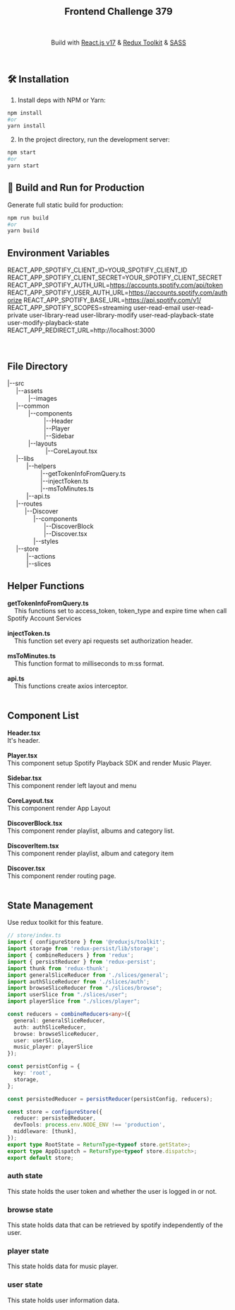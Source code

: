 <div align="center">
 <h2> Frontend Challenge 379 </h2>
</div>
<br/>

<p align="center">
Build with <a href="https://reactjs.org/" target="_blank">React.js v17</a> & <a href="https://redux.js.org/" target="_blank">Redux Toolkit</a> & <a href="https://sass-lang.com/" target="_blank">SASS</a></p>

<br/>

## 🛠 Installation

1. Install deps with NPM or Yarn:

```bash
npm install
#or
yarn install
```

2. In the project directory, run the development server:

```bash
npm start
#or
yarn start
```

## 🚀 Build and Run for Production

Generate full static build for production:

```bash
npm run build
#or
yarn build
```

## Environment Variables

REACT_APP_SPOTIFY_CLIENT_ID=YOUR_SPOTIFY_CLIENT_ID
REACT_APP_SPOTIFY_CLIENT_SECRET=YOUR_SPOTIFY_CLIENT_SECRET
REACT_APP_SPOTIFY_AUTH_URL=https://accounts.spotify.com/api/token
REACT_APP_SPOTIFY_USER_AUTH_URL=https://accounts.spotify.com/authorize
REACT_APP_SPOTIFY_BASE_URL=https://api.spotify.com/v1/
REACT_APP_SPOTIFY_SCOPES=streaming user-read-email user-read-private user-library-read user-library-modify user-read-playback-state user-modify-playback-state
REACT_APP_REDIRECT_URL=http://localhost:3000


<br/>

## File Directory

|--src <br>
&nbsp;&nbsp; &nbsp;  |--assets<br>
 &nbsp;&nbsp; &nbsp;&nbsp;&nbsp;&nbsp;&nbsp;&nbsp;&nbsp;&nbsp;  |--images<br>
 &nbsp;&nbsp; &nbsp;  |--common<br>
&nbsp;&nbsp; &nbsp;&nbsp;&nbsp;&nbsp;&nbsp;&nbsp;&nbsp;&nbsp;  |--components<br>
&nbsp;&nbsp; &nbsp;&nbsp;&nbsp;&nbsp;&nbsp;&nbsp;&nbsp;&nbsp;&nbsp;&nbsp;&nbsp;&nbsp;&nbsp;&nbsp;&nbsp;&nbsp;&nbsp;  |--Header<br>
&nbsp;&nbsp; &nbsp;&nbsp;&nbsp;&nbsp;&nbsp;&nbsp;&nbsp;&nbsp;&nbsp;&nbsp;&nbsp;&nbsp;&nbsp;&nbsp;&nbsp;&nbsp;&nbsp;  |--Player<br>
&nbsp;&nbsp; &nbsp;&nbsp;&nbsp;&nbsp;&nbsp;&nbsp;&nbsp;&nbsp;&nbsp;&nbsp;&nbsp;&nbsp;&nbsp;&nbsp;&nbsp;&nbsp;&nbsp;  |--Sidebar<br>
&nbsp;&nbsp; &nbsp;&nbsp;&nbsp;&nbsp;&nbsp;&nbsp;&nbsp;&nbsp;  |--layouts<br>
&nbsp;&nbsp; &nbsp;&nbsp;&nbsp;&nbsp;&nbsp;&nbsp;&nbsp;&nbsp;&nbsp;&nbsp;&nbsp;&nbsp;&nbsp;&nbsp;&nbsp;&nbsp;&nbsp;&nbsp;  |--CoreLayout.tsx<br>
 &nbsp;&nbsp; &nbsp;  |--libs<br>
 &nbsp;&nbsp; &nbsp; &nbsp; &nbsp; &nbsp;  |--helpers<br>
 &nbsp;&nbsp; &nbsp; &nbsp; &nbsp; &nbsp; &nbsp; &nbsp; &nbsp; &nbsp;  |--getTokenInfoFromQuery.ts<br>
 &nbsp;&nbsp; &nbsp; &nbsp; &nbsp; &nbsp; &nbsp; &nbsp; &nbsp; &nbsp;  |--injectToken.ts<br>
 &nbsp;&nbsp; &nbsp; &nbsp; &nbsp; &nbsp; &nbsp; &nbsp; &nbsp; &nbsp;  |--msToMinutes.ts<br>
 &nbsp;&nbsp; &nbsp; &nbsp; &nbsp; &nbsp;  |--api.ts<br>
 &nbsp;&nbsp; &nbsp;  |--routes<br>
&nbsp;&nbsp; &nbsp; &nbsp;&nbsp; &nbsp;  |--Discover<br>
&nbsp;&nbsp; &nbsp; &nbsp;&nbsp; &nbsp;&nbsp;&nbsp; &nbsp;&nbsp;  |--components<br>
&nbsp;&nbsp; &nbsp; &nbsp;&nbsp; &nbsp;&nbsp;&nbsp; &nbsp;&nbsp; &nbsp;&nbsp; &nbsp;&nbsp;  |--DiscoverBlock<br>
&nbsp;&nbsp; &nbsp; &nbsp;&nbsp; &nbsp;&nbsp;&nbsp; &nbsp;&nbsp; &nbsp;&nbsp; &nbsp;&nbsp;  |--Discover.tsx<br>
&nbsp;&nbsp; &nbsp; &nbsp;&nbsp; &nbsp;&nbsp;&nbsp; &nbsp;&nbsp;  |--styles<br>
 &nbsp;&nbsp; &nbsp;  |--store<br>
 &nbsp;&nbsp; &nbsp; &nbsp;&nbsp; &nbsp;&nbsp;  |--actions<br>
 &nbsp;&nbsp; &nbsp; &nbsp;&nbsp; &nbsp;&nbsp;  |--slices<br>

## Helper Functions
**getTokenInfoFromQuery.ts**<br>
&nbsp;&nbsp;&nbsp; This functions set to access_token, token_type and expire time when call Spotify Account Services
<br><br>
**injectToken.ts**<br>
&nbsp;&nbsp;&nbsp; This function set every api requests set authorization header.
<br><br>
**msToMinutes.ts**<br>
&nbsp;&nbsp;&nbsp; This function format to milliseconds to m:ss format.
<br><br>
**api.ts**<br>
&nbsp;&nbsp;&nbsp; This functions create axios interceptor.
<br><br>

## Component List
**Header.tsx**<br>
It's header.<br><br>
**Player.tsx**<br>
This component setup Spotify Playback SDK and render Music Player.<br><br>
**Sidebar.tsx**<br>
This component render left layout and menu<br><br>
**CoreLayout.tsx**<br>
This component render App Layout<br><br>
**DiscoverBlock.tsx**<br>
This component render playlist, albums and category list.<br><br>
**DiscoverItem.tsx**<br>
This component render playlist, album and category item<br><br>
**Discover.tsx**<br>
This component render routing page.<br><br>

## State Management
Use redux toolkit for this feature.<br>
````typescript
// store/index.ts
import { configureStore } from '@reduxjs/toolkit';
import storage from 'redux-persist/lib/storage';
import { combineReducers } from 'redux';
import { persistReducer } from 'redux-persist';
import thunk from 'redux-thunk';
import generalSliceReducer from './slices/general';
import authSliceReducer from './slices/auth';
import browseSliceReducer from "./slices/browse";
import userSlice from "./slices/user";
import playerSlice from "./slices/player";

const reducers = combineReducers<any>({
  general: generalSliceReducer,
  auth: authSliceReducer,
  browse: browseSliceReducer,
  user: userSlice,
  music_player: playerSlice
});

const persistConfig = {
  key: 'root',
  storage,
};

const persistedReducer = persistReducer(persistConfig, reducers);

const store = configureStore({
  reducer: persistedReducer,
  devTools: process.env.NODE_ENV !== 'production',
  middleware: [thunk],
});
export type RootState = ReturnType<typeof store.getState>;
export type AppDispatch = ReturnType<typeof store.dispatch>;
export default store;

````
### auth state
This state holds the user token and whether the user is logged in or not.

### browse state
This state holds data that can be retrieved by spotify independently of the user.

### player state
This state holds data for music player.

### user state
This state holds user information data.


